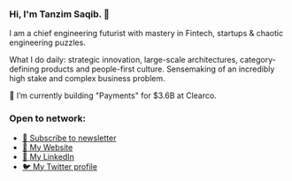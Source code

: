 ### Hi, I'm Tanzim Saqib. 👋

I am a chief engineering futurist with mastery in Fintech, startups & chaotic engineering puzzles.

What I do daily: strategic innovation, large-scale architectures, category-defining products and people-first culture. Sensemaking of an incredibly high stake and complex business problem.

🔭 I’m currently building "Payments" for $3.6B at Clearco.

### Open to network:

- [💬 Subscribe to newsletter](https://saqib.substack.com/)
- [💼 My Website](https://tanzimsaqib.com)
- [💼 My LinkedIn](https://www.linkedin.com/in/tanzimsaqib/)
- [🐦 My Twitter profile](https://twitter.com/TanzimSaqib)


<!--
**tsaqib/tsaqib** is a ✨ _special_ ✨ repository because its `README.md` (this file) appears on your GitHub profile.

Here are some ideas to get you started:

- 🔭 I’m currently working on ...
- 🌱 I’m currently learning ...
- 👯 I’m looking to collaborate on ...
- 🤔 I’m looking for help with ...
- 💬 Ask me about ...
- 📫 How to reach me: ...
- 😄 Pronouns: ...
- ⚡ Fun fact: ...
-->
